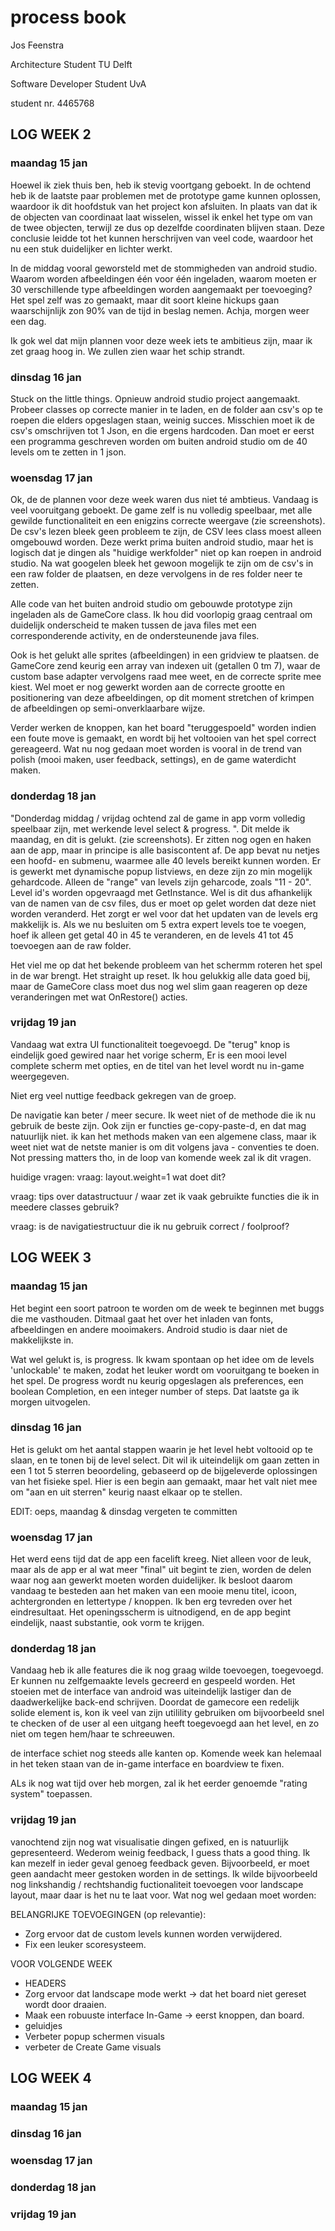 # process book
Jos Feenstra

Architecture Student TU Delft

Software Developer Student UvA

student nr. 4465768

## LOG WEEK 2

### maandag 15 jan
Hoewel ik ziek thuis ben, heb ik stevig voortgang geboekt. In de ochtend heb ik de laatste paar problemen met de prototype game kunnen oplossen, waardoor ik dit hoofdstuk van het project kon afsluiten. In plaats van dat ik de objecten van coordinaat laat wisselen, wissel ik enkel het type om van de twee objecten, terwijl ze dus op dezelfde coordinaten blijven staan. Deze conclusie leidde tot het kunnen herschrijven van veel code, waardoor het nu een stuk duidelijker en lichter werkt.

In de middag vooral geworsteld met de stommigheden van android studio. Waarom worden afbeeldingen één voor één ingeladen, waarom moeten er 30 verschillende type afbeeldingen worden aangemaakt per toevoeging? Het spel zelf was zo gemaakt, maar dit soort kleine hickups gaan waarschijnlijk zon 90% van de tijd in beslag nemen. Achja, morgen weer een dag.   

Ik gok wel dat mijn plannen voor deze week iets te ambitieus zijn, maar ik zet graag hoog in. We zullen zien waar het schip strandt.

### dinsdag 16 jan
Stuck on the little things. Opnieuw android studio project aangemaakt. Probeer classes op correcte manier in te laden, en de folder aan csv's op te roepen die elders opgeslagen staan, weinig succes. Misschien moet ik de csv's omschrijven tot 1 Json, en die ergens hardcoden. Dan moet er eerst een programma geschreven worden om buiten android studio om de 40 levels om te zetten in 1 json.

### woensdag 17 jan
Ok, de de plannen voor deze week waren dus niet té ambtieus. Vandaag is veel vooruitgang geboekt. De game zelf is nu volledig speelbaar, met alle gewilde functionaliteit en een enigzins correcte weergave (zie screenshots). De csv's lezen bleek geen probleem te zijn, de CSV lees class moest alleen omgebouwd worden. Deze werkt prima buiten android studio, maar het is logisch dat je dingen als "huidige werkfolder" niet op kan roepen in android studio. Na wat googelen bleek het gewoon mogelijk te zijn om de csv's in een raw folder de plaatsen, en deze vervolgens in de res folder neer te zetten.

Alle code van het buiten android studio om gebouwde prototype zijn ingeladen als de GameCore class. Ik hou did voorlopig graag centraal om duidelijk onderscheid te maken tussen de java files met een corresponderende activity, en de ondersteunende java files.

Ook is het gelukt alle sprites (afbeeldingen) in een gridview te plaatsen. de GameCore zend keurig een array van indexen uit (getallen 0 tm 7), waar de custom base adapter vervolgens raad mee weet, en de correcte sprite mee kiest. Wel moet er nog gewerkt worden aan de correcte grootte en positionering van deze afbeeldingen, op dit moment stretchen of krimpen de afbeeldingen op semi-onverklaarbare wijze.

Verder werken de knoppen, kan het board "teruggespoeld" worden indien een foute move is gemaakt, en wordt bij het voltooien van het spel correct gereageerd. Wat nu nog gedaan moet worden is vooral in de trend van polish (mooi maken, user feedback, settings), en de game waterdicht maken.

### donderdag 18 jan

"Donderdag middag / vrijdag ochtend zal de game in app vorm volledig speelbaar zijn, met werkende level select & progress.
". Dit melde ik maandag, en dit is gelukt. (zie screenshots). Er zitten nog ogen en haken aan de app, maar in principe is alle basiscontent af. De app bevat nu netjes een hoofd- en submenu, waarmee alle 40 levels bereikt kunnen worden. Er is gewerkt met dynamische popup listviews, en deze zijn zo min mogelijk gehardcode. Alleen de "range" van levels zijn geharcode, zoals "11 - 20". Level id's worden opgevraagd met GetInstance. Wel is dit dus afhankelijk van de namen van de csv files, dus er moet op gelet worden dat deze niet worden veranderd. Het zorgt er wel voor dat het updaten van de levels erg makkelijk is. Als we nu besluiten om 5 extra expert levels toe te voegen, hoef ik alleen get getal 40 in 45 te veranderen, en de levels 41 tot 45 toevoegen aan de raw folder.

Het viel me op dat het bekende probleem van het schermm roteren het spel in de war brengt. Het straight up reset. Ik hou gelukkig alle data goed bij, maar de GameCore class moet dus nog wel slim gaan reageren op deze veranderingen met wat OnRestore() acties.

### vrijdag 19 jan

Vandaag wat extra UI functionaliteit toegevoegd. De "terug" knop is eindelijk goed gewired naar het vorige scherm, Er is een mooi level complete scherm met opties, en de titel van het level wordt nu in-game weergegeven.

Niet erg veel nuttige feedback gekregen van de groep.

De navigatie kan beter / meer secure. Ik weet niet of de methode die ik nu gebruik de beste zijn. Ook zijn er functies ge-copy-paste-d, en dat mag natuurlijk niet. ik kan het methods maken van een algemene class, maar ik weet niet wat de netste manier is om dit volgens java - conventies te doen. Not pressing matters tho, in de loop van komende week zal ik dit vragen.

huidige vragen:
vraag: layout.weight=1
       wat doet dit?

vraag: tips over datastructuur / waar zet ik vaak gebruikte functies die ik in meedere classes gebruik?

vraag: is de navigatiestructuur die ik nu gebruik correct / foolproof?

## LOG WEEK 3

### maandag 15 jan

Het begint een soort patroon te worden om de week te beginnen met buggs die me vasthouden. Ditmaal gaat het over het inladen van fonts, afbeeldingen en andere mooimakers. Android studio is daar niet de makkelijkste in.

Wat wel gelukt is, is progress. Ik kwam spontaan op het idee om de levels 'unlockable' te maken, zodat het leuker wordt om vooruitgang te boeken in het spel. De progress wordt nu keurig opgeslagen als preferences, een boolean Completion, en een integer number of steps. Dat laatste ga ik morgen uitvogelen.

### dinsdag 16 jan

Het is gelukt om het aantal stappen waarin je het level hebt voltooid op te slaan, en te tonen bij de level select. Dit wil ik uiteindelijk om gaan zetten in een 1 tot 5 sterren beoordeling, gebaseerd op de bijgeleverde oplossingen van het fisieke spel. Hier is een begin aan gemaakt, maar het valt niet mee om "aan en uit sterren" keurig naast elkaar op te stellen.

EDIT: oeps, maandag & dinsdag vergeten te committen

### woensdag 17 jan

Het werd eens tijd dat de app een facelift kreeg. Niet alleen voor de leuk, maar als de app er al wat meer "final" uit begint te zien, worden de delen waar nog aan gewerkt moeten worden duidelijker. Ik besloot daarom vandaag te besteden aan het maken van een mooie menu titel, icoon, achtergronden en lettertype / knoppen. Ik ben erg tevreden over het eindresultaat. Het openingsscherm is uitnodigend, en de app begint eindelijk, naast substantie, ook vorm te krijgen.

### donderdag 18 jan

Vandaag heb ik alle features die ik nog graag wilde toevoegen, toegevoegd. Er kunnen nu zelfgemaakte levels gecreerd en gespeeld worden. Het stoeien met de interface van android was uiteindelijk lastiger dan de daadwerkelijke back-end schrijven. Doordat de gamecore een redelijk solide element is, kon ik veel van zijn utilility gebruiken om bijvoorbeeld snel te checken of de user al een uitgang heeft toegevoegd aan het level, en zo niet om tegen hem/haar te schreeuwen.

de interface schiet nog steeds alle kanten op. Komende week kan helemaal in het teken staan van de in-game interface en boardview te fixen.

ALs ik nog wat tijd over heb morgen, zal ik het eerder genoemde "rating system" toepassen.

### vrijdag 19 jan

vanochtend zijn nog wat visualisatie dingen gefixed, en is natuurlijk gepresenteerd. Wederom weinig feedback, I guess thats a good thing. Ik kan mezelf in ieder geval genoeg feedback geven. Bijvoorbeeld, er moet geen aandacht meer gestoken worden in de settings. Ik wilde bijvoorbeeld nog linkshandig / rechtshandig fuctionaliteit toevoegen voor landscape layout, maar daar is het nu te laat voor. Wat nog wel gedaan moet worden:

BELANGRIJKE TOEVOEGINGEN (op relevantie):
- Zorg ervoor dat de custom levels kunnen worden verwijdered. 
- Fix een leuker scoresysteem.

VOOR VOLGENDE WEEK
- HEADERS
- Zorg ervoor dat landscape mode werkt -> dat het board niet gereset wordt door draaien.
- Maak een robuuste interface In-Game -> eerst knoppen, dan board.  
- geluidjes
- Verbeter popup schermen visuals
- verbeter de Create Game visuals

## LOG WEEK 4

### maandag 15 jan

### dinsdag 16 jan

### woensdag 17 jan

### donderdag 18 jan

### vrijdag 19 jan

